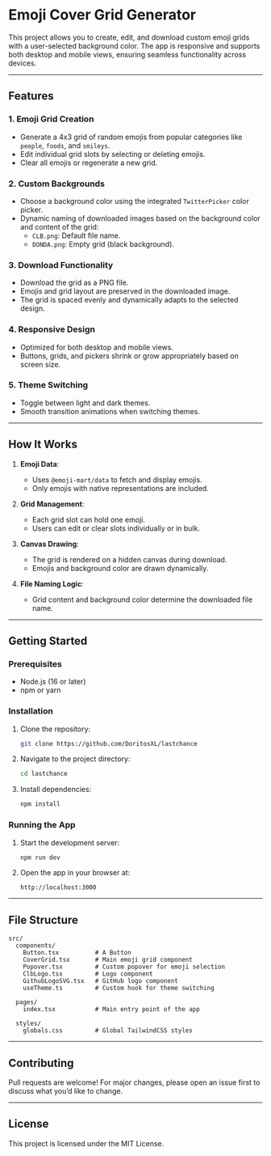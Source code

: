 # Emoji Cover Grid Generator

This project allows you to create, edit, and download custom emoji grids with a user-selected background color. The app is responsive and supports both desktop and mobile views, ensuring seamless functionality across devices.

---

## Features

### 1. Emoji Grid Creation
- Generate a 4x3 grid of random emojis from popular categories like `people`, `foods`, and `smileys`.
- Edit individual grid slots by selecting or deleting emojis.
- Clear all emojis or regenerate a new grid.

### 2. Custom Backgrounds
- Choose a background color using the integrated `TwitterPicker` color picker.
- Dynamic naming of downloaded images based on the background color and content of the grid:
  - `CLB.png`: Default file name.
  - `DONDA.png`: Empty grid (black background).

### 3. Download Functionality
- Download the grid as a PNG file.
- Emojis and grid layout are preserved in the downloaded image.
- The grid is spaced evenly and dynamically adapts to the selected design.

### 4. Responsive Design
- Optimized for both desktop and mobile views.
- Buttons, grids, and pickers shrink or grow appropriately based on screen size.

### 5. Theme Switching
- Toggle between light and dark themes.
- Smooth transition animations when switching themes.

---

## How It Works

1. **Emoji Data**:
   - Uses `@emoji-mart/data` to fetch and display emojis.
   - Only emojis with native representations are included.

2. **Grid Management**:
   - Each grid slot can hold one emoji.
   - Users can edit or clear slots individually or in bulk.

3. **Canvas Drawing**:
   - The grid is rendered on a hidden canvas during download.
   - Emojis and background color are drawn dynamically.

4. **File Naming Logic**:
   - Grid content and background color determine the downloaded file name.

---

## Getting Started

### Prerequisites
- Node.js (16 or later)
- npm or yarn

### Installation
1. Clone the repository:
   ```bash
   git clone https://github.com/DoritosXL/lastchance
   ```

2. Navigate to the project directory:
   ```bash
   cd lastchance
   ```

3. Install dependencies:
   ```bash
   npm install
   ```

### Running the App
1. Start the development server:
   ```bash
   npm run dev
   ```

2. Open the app in your browser at:
   ```
   http://localhost:3000
   ```

---

## File Structure

```plaintext
src/
  components/
    Button.tsx          # A Button
    CoverGrid.tsx       # Main emoji grid component
    Popover.tsx         # Custom popover for emoji selection
    ClbLogo.tsx         # Logo component
    GithubLogoSVG.tsx   # GitHub logo component
    useTheme.ts         # Custom hook for theme switching

  pages/
    index.tsx           # Main entry point of the app

  styles/
    globals.css         # Global TailwindCSS styles
```

---

## Contributing
Pull requests are welcome! For major changes, please open an issue first to discuss what you’d like to change.

---

## License
This project is licensed under the MIT License.

